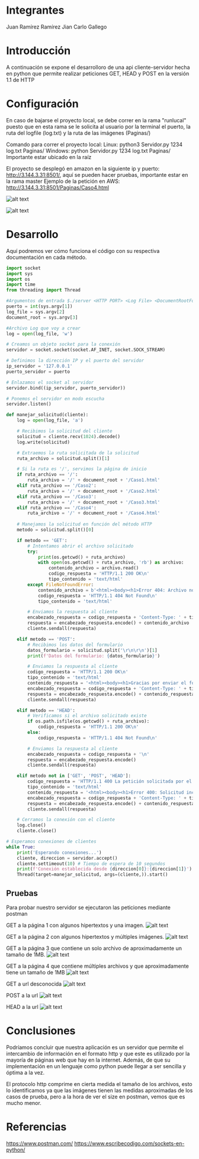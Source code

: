 # Integrantes
Juan Ramírez Ramírez
Jian Carlo Gallego

# Introducción
A continuación se expone el desarrolloro de una api cliente-servidor hecha en python que permite realizar peticiones GET, HEAD y POST en la versión 1.1 de HTTP

# Configuración

En caso de bajarse el proyecto local, se debe correr en la rama "runlucal" puesto que en esta rama se le solicita al usuario por la terminal el puerto, la ruta del logfile (log.txt) y la ruta de las imágenes (Paginas/)

Comando para correr el proyecto local:
Linux: python3 Servidor.py 1234 log.txt Paginas/
Windows: python Servidor.py 1234 log.txt Paginas/
Importante estar ubicado en la raíz

El proyecto se desplegó en amazon en la siguiente ip y puerto: http://3.144.3.31:8501/, aquí se pueden hacer pruebas, importante estar en la rama master 
Ejemplo de la petición en AWS: http://3.144.3.31:8501/Paginas/Caso4.html

![alt text](https://assets.hibot.us/images/dev-content-based/666f5f0bad467fde1066e60a06766f9c463760cc9494614a57897db6f25e7e64@jpg)

![alt text](https://assets.hibot.us/images/dev-content-based/a35090cd6c753f31d29816bf026a9ead3e134b8b8eaabb1f210855d16feca6fa@jpg)



# Desarrollo

Aquí podremos ver cómo funciona el código con su respectiva documentación en cada método.

```python
import socket
import sys
import os
import time
from threading import Thread

#Argumentos de entrada $./server <HTTP PORT> <Log File> <DocumentRootFolder>
puerto = int(sys.argv[1])
log_file = sys.argv[2]
document_root = sys.argv[3]

#Archivo Log que voy a crear
log = open(log_file, 'w')

# Creamos un objeto socket para la conexión
servidor = socket.socket(socket.AF_INET, socket.SOCK_STREAM)

# Definimos la dirección IP y el puerto del servidor
ip_servidor = '127.0.0.1'
puerto_servidor = puerto

# Enlazamos el socket al servidor
servidor.bind((ip_servidor, puerto_servidor))

# Ponemos el servidor en modo escucha
servidor.listen()

def manejar_solicitud(cliente):
    log = open(log_file, 'a')

    # Recibimos la solicitud del cliente
    solicitud = cliente.recv(1024).decode()
    log.write(solicitud)

    # Extraemos la ruta solicitada de la solicitud
    ruta_archivo = solicitud.split()[1]

    # Si la ruta es '/', servimos la página de inicio
    if ruta_archivo == '/':
        ruta_archivo = '/' + document_root + '/Caso1.html'
    elif ruta_archivo == '/Caso2':
        ruta_archivo = '/' + document_root + '/Caso2.html'
    elif ruta_archivo == '/Caso3':
        ruta_archivo = '/' + document_root + '/Caso3.html'
    elif ruta_archivo == '/Caso4':
        ruta_archivo = '/' + document_root + '/Caso4.html'
        
    # Manejamos la solicitud en función del método HTTP
    metodo = solicitud.split()[0]

    if metodo == 'GET':
        # Intentamos abrir el archivo solicitado
        try:
            print(os.getcwd() + ruta_archivo)
            with open(os.getcwd() + ruta_archivo, 'rb') as archivo:
                contenido_archivo = archivo.read()
                codigo_respuesta = 'HTTP/1.1 200 OK\n'
                tipo_contenido = 'text/html'
        except FileNotFoundError:
            contenido_archivo = b'<html><body><h1>Error 404: Archivo no encontrado</h1></body></html>'
            codigo_respuesta = 'HTTP/1.1 404 Not Found\n'
            tipo_contenido = 'text/html'

        # Enviamos la respuesta al cliente
        encabezado_respuesta = codigo_respuesta + 'Content-Type: ' + tipo_contenido + '\n\n'
        respuesta = encabezado_respuesta.encode() + contenido_archivo
        cliente.sendall(respuesta)

    elif metodo == 'POST':
        # Recibimos los datos del formulario
        datos_formulario = solicitud.split('\r\n\r\n')[1]
        print(f'Datos del formulario: {datos_formulario}')

        # Enviamos la respuesta al cliente
        codigo_respuesta = 'HTTP/1.1 200 OK\n'
        tipo_contenido = 'text/html'
        contenido_respuesta = '<html><body><h1>Gracias por enviar el formulario!</h1></body></html>'.encode()
        encabezado_respuesta = codigo_respuesta + 'Content-Type: ' + tipo_contenido + '\n\n'
        respuesta = encabezado_respuesta.encode() + contenido_respuesta
        cliente.sendall(respuesta)

    elif metodo == 'HEAD':
        # Verificamos si el archivo solicitado existe
        if os.path.isfile(os.getcwd() + ruta_archivo):
            codigo_respuesta = 'HTTP/1.1 200 OK\n'
        else:
            codigo_respuesta = 'HTTP/1.1 404 Not Found\n'

        # Enviamos la respuesta al cliente
        encabezado_respuesta = codigo_respuesta + '\n'
        respuesta = encabezado_respuesta.encode()
        cliente.sendall(respuesta)

    elif metodo not in ['GET', 'POST', 'HEAD']:
        codigo_respuesta = 'HTTP/1.1 400 La petición solicitada por el cliente no pudo ser procesada.\n'
        tipo_contenido = 'text/html'
        contenido_respuesta = '<html><body><h1>Error 400: Solicitud incorrecta</h1></body></html>'.encode()
        encabezado_respuesta = codigo_respuesta + 'Content-Type: ' + tipo_contenido + '\n\n'
        respuesta = encabezado_respuesta.encode() + contenido_respuesta
        cliente.sendall(respuesta)

    # Cerramos la conexión con el cliente
    log.close()
    cliente.close()

# Esperamos conexiones de clientes
while True:
    print('Esperando conexiones...')
    cliente, direccion = servidor.accept()
    cliente.settimeout(10) # Tiempo de espera de 10 segundos
    print(f'Conexión establecida desde {direccion[0]}:{direccion[1]}')
    Thread(target=manejar_solicitud, args=(cliente,)).start()

```

## Pruebas

Para probar nuestro servidor se ejecutaron las peticiones mediante postman

GET a la página 1 con algunos hipertextos y una imagen.
![alt text](https://assets.hibot.us/images/dev-content-based/926444ab1a17dfb30f4bf48b7623feaedf6297676bf34c37dedbf4c9dbe17c82@jpg)

GET a la página 2 con algunos hipertextos y múltiples imágenes.
![alt text](https://assets.hibot.us/images/dev-content-based/f974b41cfc2475558422735b564488198063a34701c4ef155f66b1971e87b53b@jpg)

GET a la página 3 que contiene un solo archivo de aproximadamente un tamaño de 1MB.
![alt text](https://assets.hibot.us/images/dev-content-based/13baea0e29db3b01d8d2bb8fb401c3bfbb555a9928730c758da5fe6c660e89b0@jpg)

GET a la página 4 que contiene múltiples archivos y que aproximadamente tiene un tamaño de 1MB
![alt text](https://assets.hibot.us/images/dev-content-based/ddf6cba8e2a4cc11f9ca7d224f9045574855a4f3b3ee92b610717d2df276ef12@jpg)

GET a url desconocida
![alt text](https://assets.hibot.us/images/dev-content-based/2822c18e61f1801231d04dc38d9515ff3a69877c649bfdde4713bb5cb113c4e0@jpg)

POST a la url
![alt text](https://assets.hibot.us/images/dev-content-based/9972387a20ad55ec1b5eabe18a6c6b35d22662a66060743e19beefa60ed3ea56@jpg)

HEAD a la url
![alt text](https://assets.hibot.us/images/dev-content-based/df86c011a1059ece7cd1497d261cf43a015c2dd14b77d0fe7f1b445399030b07@jpg)




# Conclusiones

Podríamos concluir que nuestra aplicación es un servidor que permite el intercambio de información en el formato http y que este es utilizado por la mayoría de páginas web que hay en la internet. Además, de que su implementación en un lenguaje como python puede llegar a ser sencilla y óptima a la vez.

El protocolo http comprime en cierta medida el tamaño de los archivos, esto lo identificamos ya que las imágenes tienen las medidas aproximadas de los casos de prueba, pero a la hora de ver el size en postman, vemos que es mucho menor.

# Referencias

https://www.postman.com/
https://www.escribecodigo.com/sockets-en-python/